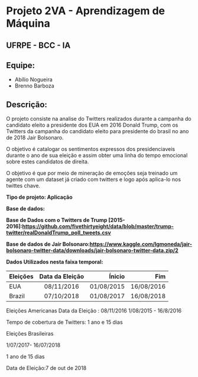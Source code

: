 # Projeto 2VA - Aprendizagem de Máquina				
## UFRPE - BCC - IA

## Equipe:
- Abílio Nogueira
- Brenno Barboza

## Descrição:				
O projeto consiste na analise do Twitters  realizados durante a campanha do candidato eleito a presidente dos EUA em 2016 Donald Trump, com os Twitters da campanha do candidato eleito  para presidente do brasil no ano de 2018 Jair Bolsonaro. 

O objetivo é catalogar os sentimentos expressos dos presidenciaveis durante o ano de sua eleição e assim obter uma linha do tempo emocional sobre estes candidatos de direita.

O objetivo é que por meio de mineração de emoções seja treinado um agente com um dataset já criado com twitters e logo após aplica-lo nos twittes chave.

**Tipo de projeto: Aplicação**

**Base de dados:**

**Base de Dados com o Twitters de Trump [2015-2016]:https://github.com/fivethirtyeight/data/blob/master/trump-twitter/realDonaldTrump_poll_tweets.csv**

**Base de dados de Jair Bolsonaro:https://www.kaggle.com/lgmoneda/jair-bolsonaro-twitter-data/downloads/jair-bolsonaro-twitter-data.zip/2**


**Dados Utilizados nesta faixa temporal:**

| Eleições      | Data da Eleição| Ínicio     |Fim        |
| ------------- |:--------------:| ----------:|----------:|
| EUA           | 08/11/2016     | 01/08/2015 |16/08/2016 |
| Brazil        | 07/10/2018     | 01/08/2017 |16/08/2018 |


Eleições Americanas
  Data da Eleição : 08/11/2016
  1/08/2015 - 16/8/2016

 Tempo de cobertura de Twitters: 1 ano e 15 dias



Eleições Brasileiras

1/07/2017- 16/07/2018

1 ano de 15 dias

Data de Eleição:7 de out de 2018

